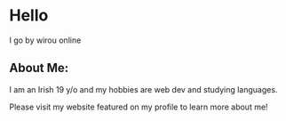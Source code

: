 <!---
wirouism/wirouism is a ✨ special ✨ repository because its `README.md` (this file) appears on your GitHub profile.
You can click the Preview link to take a look at your changes.
--->
# Hello

I go by wirou online 

## About Me: 
I am an Irish 19 y/o and my hobbies are web dev and studying languages.


Please visit my website featured on my profile to learn more about me!

